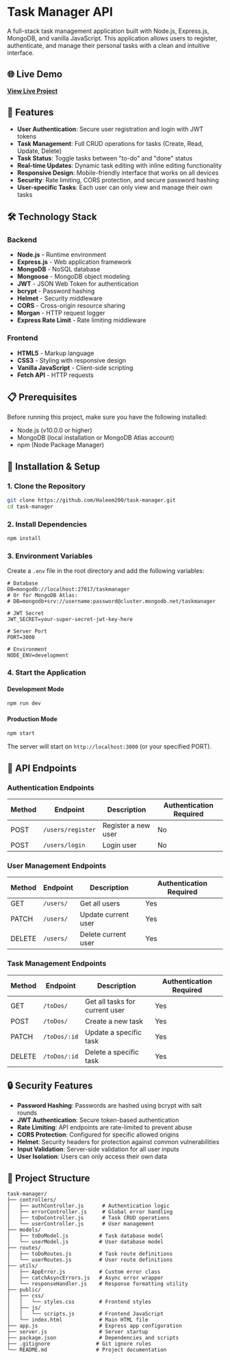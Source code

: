 # Task Manager API

A full-stack task management application built with Node.js, Express.js, MongoDB, and vanilla JavaScript. This application allows users to register, authenticate, and manage their personal tasks with a clean and intuitive interface.

## 🌐 Live Demo

**[View Live Project](https://task-manager-nlnr.onrender.com/)**

## 🚀 Features

- **User Authentication**: Secure user registration and login with JWT tokens
- **Task Management**: Full CRUD operations for tasks (Create, Read, Update, Delete)
- **Task Status**: Toggle tasks between "to-do" and "done" status
- **Real-time Updates**: Dynamic task editing with inline editing functionality
- **Responsive Design**: Mobile-friendly interface that works on all devices
- **Security**: Rate limiting, CORS protection, and secure password hashing
- **User-specific Tasks**: Each user can only view and manage their own tasks

## 🛠️ Technology Stack

### Backend
- **Node.js** - Runtime environment
- **Express.js** - Web application framework
- **MongoDB** - NoSQL database
- **Mongoose** - MongoDB object modeling
- **JWT** - JSON Web Token for authentication
- **bcrypt** - Password hashing
- **Helmet** - Security middleware
- **CORS** - Cross-origin resource sharing
- **Morgan** - HTTP request logger
- **Express Rate Limit** - Rate limiting middleware

### Frontend
- **HTML5** - Markup language
- **CSS3** - Styling with responsive design
- **Vanilla JavaScript** - Client-side scripting
- **Fetch API** - HTTP requests

## 📋 Prerequisites

Before running this project, make sure you have the following installed:
- Node.js (v10.0.0 or higher)
- MongoDB (local installation or MongoDB Atlas account)
- npm (Node Package Manager)

## 🔧 Installation & Setup

### 1. Clone the Repository
```bash
git clone https://github.com/Haleem200/task-manager.git
cd task-manager
```

### 2. Install Dependencies
```bash
npm install
```

### 3. Environment Variables
Create a `.env` file in the root directory and add the following variables:

```env
# Database
DB=mongodb://localhost:27017/taskmanager
# Or for MongoDB Atlas:
# DB=mongodb+srv://username:password@cluster.mongodb.net/taskmanager

# JWT Secret
JWT_SECRET=your-super-secret-jwt-key-here

# Server Port
PORT=3000

# Environment
NODE_ENV=development
```

### 4. Start the Application

#### Development Mode
```bash
npm run dev
```

#### Production Mode
```bash
npm start
```

The server will start on `http://localhost:3000` (or your specified PORT).

## 📡 API Endpoints

### Authentication Endpoints

| Method | Endpoint | Description | Authentication Required |
|--------|----------|-------------|------------------------|
| POST | `/users/register` | Register a new user | No |
| POST | `/users/login` | Login user | No |

### User Management Endpoints

| Method | Endpoint | Description | Authentication Required |
|--------|----------|-------------|------------------------|
| GET | `/users/` | Get all users | Yes |
| PATCH | `/users/` | Update current user | Yes |
| DELETE | `/users/` | Delete current user | Yes |

### Task Management Endpoints

| Method | Endpoint | Description | Authentication Required |
|--------|----------|-------------|------------------------|
| GET | `/toDos/` | Get all tasks for current user | Yes |
| POST | `/toDos/` | Create a new task | Yes |
| PATCH | `/toDos/:id` | Update a specific task | Yes |
| DELETE | `/toDos/:id` | Delete a specific task | Yes |

## 🔒 Security Features

- **Password Hashing**: Passwords are hashed using bcrypt with salt rounds
- **JWT Authentication**: Secure token-based authentication
- **Rate Limiting**: API endpoints are rate-limited to prevent abuse
- **CORS Protection**: Configured for specific allowed origins
- **Helmet**: Security headers for protection against common vulnerabilities
- **Input Validation**: Server-side validation for all user inputs
- **User Isolation**: Users can only access their own data

## 📁 Project Structure

```
task-manager/
├── controllers/
│   ├── authController.js      # Authentication logic
│   ├── errorController.js     # Global error handling
│   ├── toDoController.js      # Task CRUD operations
│   └── userController.js      # User management
├── models/
│   ├── toDoModel.js          # Task database model
│   └── userModel.js          # User database model
├── routes/
│   ├── toDoRoutes.js         # Task route definitions
│   └── userRoutes.js         # User route definitions
├── utils/
│   ├── AppError.js           # Custom error class
│   ├── catchAsyncErrors.js   # Async error wrapper
│   └── responseHandler.js    # Response formatting utility
├── public/
│   ├── css/
│   │   └── styles.css        # Frontend styles
│   ├── js/
│   │   └── scripts.js        # Frontend JavaScript
│   └── index.html            # Main HTML file
├── app.js                    # Express app configuration
├── server.js                 # Server startup
├── package.json              # Dependencies and scripts
├── .gitignore               # Git ignore rules
└── README.md                # Project documentation
```

